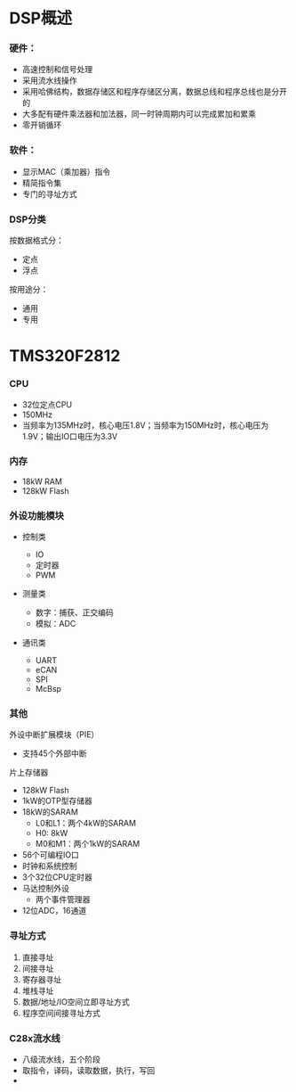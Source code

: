 # DSP概述
### 硬件：
- 高速控制和信号处理
- 采用流水线操作
- 采用哈佛结构，数据存储区和程序存储区分离，数据总线和程序总线也是分开的
- 大多配有硬件乘法器和加法器，同一时钟周期内可以完成累加和累乘
- 零开销循环

### 软件：
- 显示MAC（乘加器）指令
- 精简指令集
- 专门的寻址方式

### DSP分类
按数据格式分：
- 定点
- 浮点

按用途分：
- 通用
- 专用

# TMS320F2812

### CPU
- 32位定点CPU
- 150MHz
- 当频率为135MHz时，核心电压1.8V；当频率为150MHz时，核心电压为1.9V；输出IO口电压为3.3V
### 内存
- 18kW RAM
- 128kW Flash

### 外设功能模块
- 控制类
  - IO
  - 定时器
  - PWM

- 测量类
  - 数字：捕获、正交编码
  - 模拟：ADC

- 通讯类
  - UART
  - eCAN
  - SPI
  - McBsp

### 其他
外设中断扩展模块（PIE）
- 支持45个外部中断

片上存储器
- 128kW Flash
- 1kW的OTP型存储器
- 18kW的SARAM
  - L0和L1：两个4kW的SARAM
  - H0: 8kW
  - M0和M1：两个1kW的SARAM
- 56个可编程IO口
- 时钟和系统控制
- 3个32位CPU定时器
- 马达控制外设
  - 两个事件管理器
- 12位ADC，16通道

### 寻址方式 
1. 直接寻址
2. 间接寻址
3. 寄存器寻址
4. 堆栈寻址
5. 数据/地址/IO空间立即寻址方式
6. 程序空间间接寻址方式

### C28x流水线
- 八级流水线，五个阶段
- 取指令，译码，读取数据，执行，写回
- 